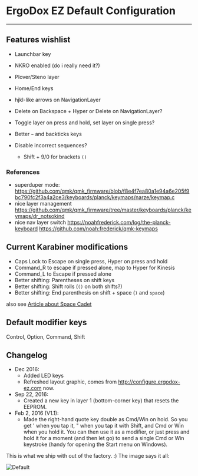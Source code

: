# ErgoDox EZ Default Configuration
---------------

## Features wishlist

* Launchbar key
* NKRO enabled (do i really need it?)
* Plover/Steno layer
* Home/End keys
* hjkl-like arrows on NavigationLayer
* Delete on Backspace + Hyper or Delete on NavigationLayer?
* Toggle layer on press and hold, set layer on single press?
* Better `~` and backticks keys

* Disable incorrect sequences?
  * Shift + 9/0 for brackets `()`

### References

* superduper mode: https://github.com/qmk/qmk_firmware/blob/f8e4f7ea80a1e94a6e205f9bc790fc2f3a4a2ce3/keyboards/planck/keymaps/narze/keymap.c
* nice layer management https://github.com/qmk/qmk_firmware/tree/master/keyboards/planck/keymaps/dr_notsokind
* nice nav layer switch https://noahfrederick.com/log/the-planck-keyboard https://github.com/noah:frederick/qmk-keymaps


## Current Karabiner modifications

* Caps Lock to Escape on single press, Hyper on press and hold
* Command_R to escape if pressed alone, map to Hyper for Kinesis
* Command_L to Escape if pressed alone
* Better shifting: Parentheses on shift keys
* Better shifting: Shift rolls (`()` on both shifts?)
* Better shifting: End parenthesis on shift + space (`)` and `space`)

also see [Article about Space Cadet](http://stevelosh.com/blog/2012/10/a-modern-space-cadet/)

## Default modifier keys
Control, Option, Command, Shift

## Changelog

* Dec 2016:
  * Added LED keys
  * Refreshed layout graphic, comes from http://configure.ergodox-ez.com now.
* Sep 22, 2016:
  * Created a new key in layer 1 (bottom-corner key) that resets the EEPROM.
* Feb 2, 2016 (V1.1): 
  * Made the right-hand quote key double as Cmd/Win on hold. So you get ' when you tap it, " when you tap it with Shift, and Cmd or Win when you hold it. You can then use it as a modifier, or just press and hold it for a moment (and then let go) to send a single Cmd or Win keystroke (handy for opening the Start menu on Windows).

This is what we ship with out of the factory. :) The image says it all:

![Default](https://i.imgur.com/Be53jH7.png)
